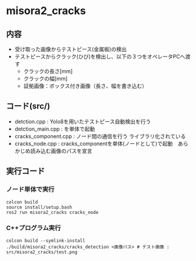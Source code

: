 # misora2_cracks
## 内容
 - 受け取った画像からテストピース(金属板)の検出
 - テストピースからクラック(ひび)を検出し、以下の３つをオペレータPCへ渡す
    - クラックの長さ[mm]
    - クラックの幅[mm]
    - 証拠画像：ボックス付き画像（長さ、幅を書き込む）

## コード(src/)
 - detction.cpp : Yolo8を用いたテストピース自動検出を行う
 - detction_main.cpp : を単体で起動
 - cracks_component.cpp : ノード間の通信を行う ライブラリ化されている
 - cracks_node.cpp : cracks_componentを単体(ノードとして)で起動　あらかじめ読み込む画像のパスを宣言

## 実行コード
### ノード単体で実行
~~~bash!
colcon build 
source install/setup.bash
ros2 run misora2_cracks cracks_node
~~~

### C++プログラム実行
~~~bash!
colcon build --symlink-install
./build/misora2_cracks/cracks_detection <画像パス> # テスト画像 : src/misora2_cracks/test.png
~~~